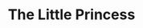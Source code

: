 ---
layout: film

excerpt: In Victorian England little Sara Crewe's widowed father is sent to the Boer War. When he is reported killed the evil head mistress at her boarding school turns Sara into a servant.
title: The Little Princess
runtime: 93
genre: 
- Comedy
- Drama
- Family 
silent: no
decade: 1930s
recommended: yes
editors-rating: 3.5
image:  /feature-images/The-Little-Princess-1939.jpg
video: https://www.youtube.com/embed/0bTWik6Y-X4?rel=0&amp;controls=0&amp;showinfo=0
synopsis: In Victorian England little Sara Crewe's widowed father is sent to the Boer War. When he is reported killed the evil head mistress at her boarding school turns Sara into a servant.
director: 
- Walter Lang
- William A. Seiter 
year: 1939
country: USA
cast:
- Shirley Temple
- Richard Greene
- Anita Louise
imdb: http://www.imdb.com/title/tt0031580/?ref_=nv_sr_1

--- 